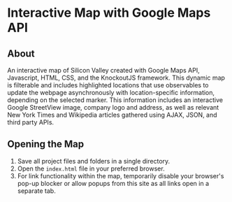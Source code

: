 # Interactive Map with Google Maps API

## About
An interactive map of Silicon Valley created with Google Maps API, Javascript, HTML, CSS, and the KnockoutJS framework. This dynamic map is filterable and includes highlighted locations that use observables to update the webpage asynchronously with location-specific information, depending on the selected marker. This information includes an interactive Google StreetView image, company logo and address, as well as relevant New York Times and Wikipedia articles gathered using AJAX, JSON, and third party APIs.

## Opening the Map
1. Save all project files and folders in a single directory.
1. Open the `index.html` file in your preferred browser.
1. For link functionality within the map, temporarily disable your browser's pop-up blocker or allow popups from this site 
as all links open in a separate tab.
